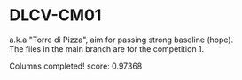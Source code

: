 # DLCV-CM01
a.k.a "Torre di Pizza", aim for passing strong baseline (hope).  
The files in the main branch are for the competition 1.

Columns completed! score: 0.97368
